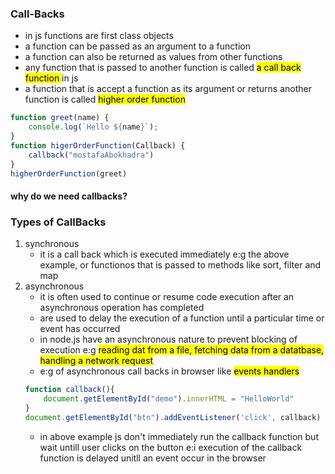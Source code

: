 ### Call-Backs
- in js functions are first class objects
- a function can be passed as an argument to a function
- a function can also be returned as values from other functions
- any function that is passed to another function is called <mark>a call back function </mark> in js
- a function that is accept a function as its argument or returns another function is called <mark>higher order function</mark>

```js
function greet(name) {
    console.log(`Hello ${name}`);
}
function higerOrderFunction(Callback) {
    callback("mostafaAbokhadra")
}
higherOrderFunction(greet)
```
#### why do we need callbacks?

### Types of CallBacks
1. synchronous
    - it is a call back which is executed immediately e:g the above example, or functionos that is passed to methods like sort, filter and map
2. asynchronous
    - it is often used to continue or resume code execution after an asynchronous operation has completed
    - are used to delay the execution of a function until a particular time or event has occurred
    - in node.js have an asynchronous nature to prevent blocking of execution
    e:g <mark>reading dat from a file, fetching data from a datatbase, handling a network request</mark>
    - e:g of asynchronous call backs in browser like <mark>events handlers</mark>
    ```js
    function callback(){
        document.getElementById("demo").innerHTML = "HelloWorld"
    }
    document.getElementById("btn").addEventListener('click', callback)
    ```
    - in above example js don't immediately run the callback function but wait untill user clicks on the button e:i execution of the callback function is delayed unitll an event occur in the browser